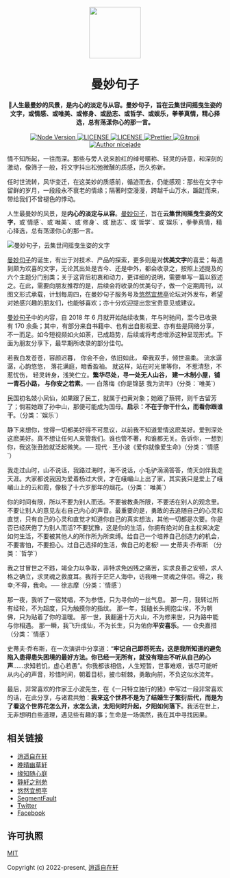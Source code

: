 <p align="center">
  <a href="https://read.lovejade.cn/" target="_blank" title="曼妙句子">
    <img width="120"
    src="https://read.lovejade.cn/apple-touch-icon.png">
  </a>
</p>

<h1 align="center">曼妙句子</h1>

<div align="center">
  <strong>
  📖人生最曼妙的风景，是内心的淡定与从容。曼妙句子，旨在云集世间摇曳生姿的文字，或情感、或唯美、或修身、或励志、或哲学、或娱乐，拳拳真情，精心择选，总有荡漾你心的那一言。
  </strong>
</div>

<br />

<div align="center">
  <a href="https://nodejs.org/en/">
    <img src="https://img.shields.io/badge/node->=16.0.0-green.svg" alt="Node Version">
  </a>
  <a href="https://github.com/nicejade/read.lovejade.cn">
    <img src="https://img.shields.io/github/package-json/v/nicejade/read.lovejade.cn" alt="LICENSE">
  </a>
  <a href="https://github.com/nicejade/read.lovejade.cn">
    <img src="https://img.shields.io/github/license/nicejade/read.lovejade.cn" alt="LICENSE">
  </a>
  <a href="https://prettier.io/">
    <img src="https://img.shields.io/badge/code_style-prettier-ff69b4.svg?style=flat" alt="Prettier">
  </a>
  <a href="https://gitmoji.dev">
    <img
      src="https://img.shields.io/badge/gitmoji-%20😜%20😍-FFDD67.svg?style=flat-square"
      alt="Gitmoji"
    />
  </a>
  <a href="https://niceshare.site/">
    <img src="https://img.shields.io/badge/author-nicejade-%23a696c8.svg" alt="Author nicejade">
  </a>
</div>

情不知所起，一往而深。那些与旁人说来脸红的绰号暱称、轻灵的诗意，和深刻的激动，像筛子一般，将文字抖出松弛微醺的质感，历久弥新。

任时世流转，风华变迁，在这美妙的质感前，循迹而去，仍能感观：那些在文字中留鲜的岁月，一段段永不衰老的情缘；隔著时空漫漫，跨越千山万水，蹁跹而来，带给我们不曾褪色的悸动。

人生最曼妙的风景，是**内心的淡定与从容**。[曼妙句子](https://read.lovejade.cn/)，旨在**云集世间摇曳生姿的文字**，或\`情感\`、或\`唯美\`、或\`修身\`、或\`励志\`、或\`哲学\`、或\`娱乐\`，拳拳真情，精心择选，总有荡漾你心的那一言。

![曼妙句子，云集世间摇曳生姿的文字](https://lovejade.oss-cn-shenzhen.aliyuncs.com/desert-moonlight.jpeg)

[曼妙句子](https://read.lovejade.cn/)的诞生，有出于对技术、产品的探索，更多则是对**优美文字**的喜爱；每遇到颇为欢喜的文字，无论其出处是古今、还是中外，都会收录之，按照上述提及的六个主题分门别类；关于这背后初衷和动力，更详细的说明，需要单写一篇以叙述之。在此，需要向朋友推荐的是，后续会将收录的优美句子，做一个定期周刊，以图文形式承载，计划每周四，在曼妙句子服务号及[悠然宜想亭](https://forum.lovejade.cn/)论坛对外发布，希望对她感兴趣的朋友们，也能够喜欢；亦十分欢迎提出您宝贵意见或建议。

[曼妙句子](https://read.lovejade.cn/)中的内容，自 2018 年 6 月就开始陆续收集，年与时驰间，至今已收录有 170 余条；其中，有部分来自书籍中、也有出自影视里、亦有些是网络分享，不一而足。如今短视频如火如荼，已成趋势，后续或将考虑增添这种呈现形式。下面为朋友分享下，最早期所收录的部分佳句。

若我白发苍苍，容颜迟暮， 你会不会，依旧如此， 牵我双手，倾世温柔。 流水潺潺，心韵悠悠， 落花满庭，暗香盈袖。 就这样，站在时光里等你， 不惹清愁，不惹忧伤， 轻灵转身，浅笑伫立。**繁华尽处，寻一处无人山谷， 建一木制小屋，铺一青石小路， 与你安之若素**。── 白落梅《你是锦瑟 我为流年》（分类：\`唯美\`）

民国初名妓小凤仙，如果跟了民工，就属于扫黄对象；她跟了蔡锷，则千古留芳了；倘若她跟了孙中山，那便可能成为国母。**启示：不在于你干什么，而看你跟谁干**。（分类：\`娱乐\`）

静下来想你，觉得一切都美好得不可思议，以前我不知道爱情这麽美好。爱到深处这麽美好。真不想让任何人来管我们。谁也管不著，和谁都无关。告诉你，一想到你，我这张丑脸就泛起微笑。── 现代 · 王小波《爱你就像爱生命》（分类：\`情感\`）

我走过山时，山不说话，我路过海时，海不说话，小毛驴滴滴答答，倚天剑伴我走天涯。大家都说我因为爱着杨过大侠，才在峨嵋山上出了家，其实我只是爱上了峨嵋山上的云和霞，像极了十六岁那年的烟花。（分类：\`唯美\`）

你的时间有限，所以不要为别人而活。不要被教条所限，不要活在别人的观念里。不要让别人的意见左右自己内心的声音。最重要的是，勇敢的去追随自己的心灵和直觉，只有自己的心灵和直觉才知道你自己的真实想法，其他一切都是次要。你是否已经厌倦了为别人而活?不要犹豫，这是你的生活，你拥有绝对的自主权来决定如何生活，不要被其他人的所作所为所束缚。给自己一个培养自己创造力的机会，不要害怕，不要担心。过自己选择的生活，做自己的老板! ── 史蒂夫·乔布斯 （分类：\`哲学\`）

我之甘冒世之不韪，竭全力以争取，非特求免凶残之痛苦，实求良善之安顿，求人格之确立，求灵魂之救度耳。我将于茫茫人海中，访我唯一灵魂之伴侣。得之，我幸;不得，我命。── 徐志摩（分类：\`情感\`）

那一夜，我听了一宿梵唱，不为参悟，只为寻你的一丝气息。 那一月，我转过所有经轮，不为超度，只为触摸你的指纹。 那一年，我磕长头拥抱尘埃，不为朝佛，只为贴着了你的温暖。 那一世，我翻遍十万大山，不为修来世，只为路中能与你相遇。 那一瞬，我飞升成仙，不为长生，只为佑你**平安喜乐**。── 仓央嘉措（分类：\`情感\`）

史蒂夫·乔布斯，在一次演讲中分享道：“**牢记自己即将死去，这是我所知道的避免陷入患得患失困境的最好方法。你已经一无所有，就没有理由不听从自己的心声**……求知若饥，虚心若愚”。你我都该相信，人生短暂，世事难艰，该尽可能听从内心的声音，珍惜时间，朝着目标，披巾斩棘，勇敢向前，不负这似水流年。

最后，非常喜欢的作家王小波先生，在《一只特立独行的猪》中写过一段非常喜欢的话，在此分享，与诸君共勉：**我来这个世界不是为了结婚生子繁衍后代，而是为了看这个世界花怎么开，水怎么流，太阳何时升起，夕阳如何落下**。我活在世上，无非想明白些道理，遇见些有趣的事；生命是一场偶然，我在其中寻找因果。

## 相关链接

- [逍遥自在轩](https://niceshare.site/?ref=github.com)
- [晚晴幽草轩](https://www.jeffjade.com/nicelinks?ref=github.com)
- [缘知随心庭](https://fine.niceshare.site/?ref=github.com)
- [静轩之别苑](https://quickapp.lovejade.cn/?ref=github.com)
- [悠然宜想亭](https://forum.lovejade.cn//?ref=github.com)
- [SegmentFault](https://segmentfault.com/u/jeffjade)
- [Twitter](https://x.com/MarshalXuan)
- [Facebook](https://www.facebook.com/nice.jade.yang)

## 许可执照

[MIT](http://opensource.org/licenses/MIT)

Copyright (c) 2022-present, [逍遥自在轩](https://www.niceshare.site/)
